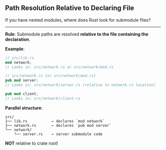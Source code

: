 ## Path Resolution Relative to Declaring File

If you have nested modules, where does Rust look for submodule files?

---

**Rule**: Submodule paths are resolved **relative to the file containing the declaration**.

**Example**:
```rust
// src/lib.rs
mod network;
// Looks in: src/network.rs or src/network/mod.rs

// src/network.rs (or src/network/mod.rs)
pub mod server;
// Looks in: src/network/server.rs (relative to network.rs location)

pub mod client;
// Looks in: src/network/client.rs
```

**Parallel structure**:
```
src/
├── lib.rs           ← declares `mod network`
├── network.rs       ← declares `pub mod server`
└── network/
    └── server.rs    ← server submodule code
```

**NOT** relative to crate root!

